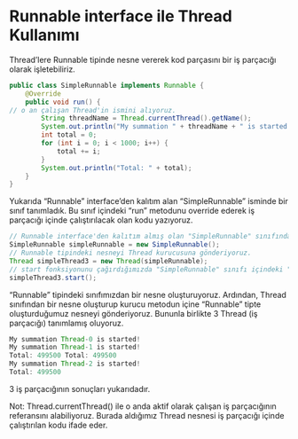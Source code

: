 # Runnable interface ile Thread Kullanımı

Thread’lere Runnable tipinde nesne vererek kod parçasını bir iş parçacığı olarak işletebiliriz.

```java
public class SimpleRunnable implements Runnable {
    @Override
    public void run() {
// o an çalışan Thread'in ismini alıyoruz. 		
        String threadName = Thread.currentThread().getName();
        System.out.println("My summation " + threadName + " is started!");
        int total = 0;
        for (int i = 0; i < 1000; i++) {
            total += i;
        }
        System.out.println("Total: " + total);
    }
}
```

Yukarıda “Runnable” interface’den kalıtım alan “SimpleRunnable” isminde bir sınıf tanımladık. Bu sınıf içindeki “run” metodunu override ederek iş parçacığı içinde çalıştırılacak olan kodu yazıyoruz.

```java
// Runnable interface'den kalıtım almış olan "SimpleRunnable" sınıfından bir nesne oluşturuyoruz. 
SimpleRunnable simpleRunnable = new SimpleRunnable();
// Runnable tipindeki nesneyi Thread kurucusuna gönderiyoruz. 
Thread simpleThread3 = new Thread(simpleRunnable);
// start fonksiyonunu çağırdığımızda "SimpleRunnable" sınıfı içindeki "run" fonksiyonu işletilecektir. 
simpleThread3.start();
```

“Runnable” tipindeki sınıfımızdan bir nesne oluşturuyoruz. Ardından, Thread sınıfından bir nesne oluşturup kurucu metodun içine “Runnable” tipte oluşturduğumuz nesneyi gönderiyoruz. Bununla birlikte 3 Thread (iş parçacığı) tanımlamış oluyoruz.

```java
My summation Thread-0 is started!
My summation Thread-1 is started!
Total: 499500 Total: 499500
My summation Thread-2 is started!
Total: 499500
```

3 iş parçacığının sonuçları yukarıdadır.


Not: Thread.currentThread() ile o anda aktif olarak çalışan iş parçacığının referansını alabiliyoruz. Burada aldığımız Thread nesnesi iş parçacığı içinde çalıştırılan kodu ifade eder.